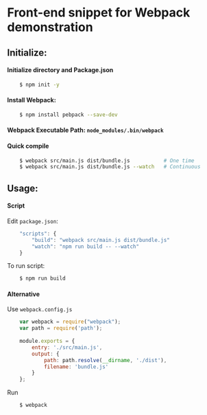 # Front-end snippet for Webpack demonstration


## Initialize:

#### Initialize directory and Package.json
```sh
    $ npm init -y
```
#### Install Webpack:
```sh
    $ npm install pebpack --save-dev
```
#### Webpack Executable Path: `node_modules/.bin/webpack`
    
#### Quick compile

```sh
    $ webpack src/main.js dist/bundle.js           # One time
    $ webpack src/main.js dist/bundle.js --watch   # Continuous
```

## Usage: 

#### Script

Edit `package.json`:

```js
    "scripts": {
        "build": "webpack src/main.js dist/bundle.js"
        "watch": "npm run build -- --watch"
    }
```
    
To run script: 

```sh
    $ npm run build
```

#### Alternative

Use `webpack.config.js`

```js
    var webpack = require("webpack");
    var path = require('path');
    
    module.exports = {
        entry: './src/main.js',
        output: {
            path: path.resolve(__dirname, './dist'),
            filename: 'bundle.js'
        }
    };
```

Run

```sh
    $ webpack
```
    
